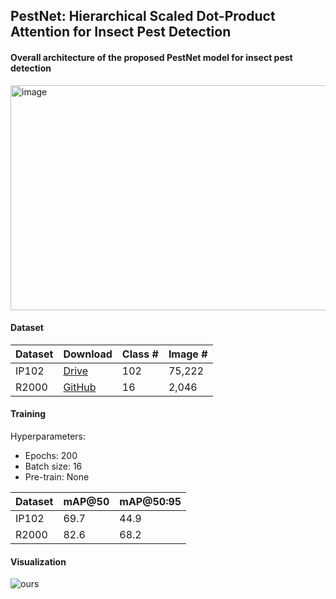 ## PestNet: Hierarchical Scaled Dot-Product Attention for Insect Pest Detection

#### Overall architecture of the proposed PestNet model for insect pest detection
<img width="687" height="360" alt="image" src="https://github.com/user-attachments/assets/edec43f5-3357-4f7e-96d2-d3a7cf675197" />

#### Dataset
| Dataset | Download | Class # | Image # |
|---------|----------|---------|---------|
| IP102   | [Drive](https://drive.google.com/drive/folders/1svFSy2Da3cVMvekBwe13mzyx38XZ9xWo?usp=sharing)   | 102 | 75,222 |
| R2000   | [GitHub](https://github.com/awsomespark/R2000)        | 16  | 2,046  |

#### Training
Hyperparameters:
* Epochs: 200
* Batch size: 16
* Pre-train: None
  
| Dataset | mAP@50 | mAP@50:95 |
|---------|--------|----------|
| IP102   | 69.7   | 44.9     |
| R2000   | 82.6   | 68.2     |


#### Visualization
![ours](https://github.com/user-attachments/assets/78cab0a6-a7c7-41cb-9c38-2d1000f725a4)
